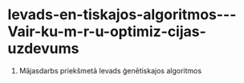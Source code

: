 # Ievads-en-tiskajos-algoritmos---Vair-ku-m-r-u-optimiz-cijas-uzdevums
1. Mājasdarbs priekšmetā Ievads ģenētiskajos algoritmos
